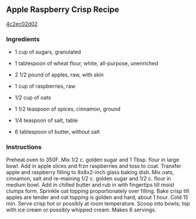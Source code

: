 ## Apple Raspberry Crisp Recipe

[4c2ec02d02](http://cookeatshare.com/recipes/apple-raspberry-crisp-67797)

### Ingredients

 - 1 cup of sugars, granulated

 - 1 tablespoon of wheat flour, white, all-purpose, unenriched

 - 2 1/2 pound of apples, raw, with skin

 - 1 cup of raspberries, raw

 - 1/2 cup of oats

 - 1 1/2 teaspoon of spices, cinnamon, ground

 - 1/4 teaspoon of salt, table

 - 6 tablespoon of butter, without salt

### Instructions

Preheat oven to 350F. Mix 1/2 c. golden sugar and 1 Tbsp. flour in large bowl. Add in apple slices and frzn raspberries and toss to coat. Transfer apple and raspberry filling to 8x8x2-inch glass baking dish. Mix oats, cinnamon, salt and re-maining 1/2 c. golden sugar and 1/2 c. flour in medium bowl. Add in chilled butter and rub in with fingertips till moist clumps form. Sprinkle oat topping proportionately over filling. Bake crisp till apples are tender and oat topping is golden and hard, about 1 hour. Cold 15 min. Serve crisp hot or possibly at room temperature. Scoop into bowls; top with ice cream or possibly whipped cream. Makes 6 servings.